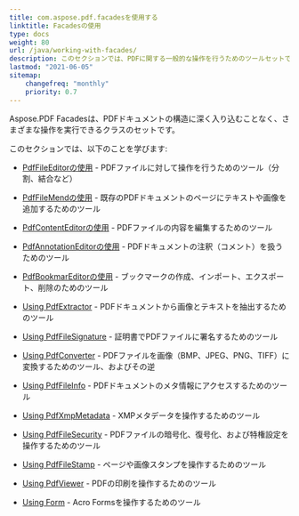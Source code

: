 ```yaml
---
title: com.aspose.pdf.facadesを使用する
linktitle: Facadesの使用
type: docs
weight: 80
url: /java/working-with-facades/
description: このセクションでは、PDFに関する一般的な操作を行うためのツールセットであるcom.aspose.pdf.facadesの使い方を説明します。
lastmod: "2021-06-05"
sitemap:
    changefreq: "monthly"
    priority: 0.7
---
```


Aspose.PDF Facadesは、PDFドキュメントの構造に深く入り込むことなく、さまざまな操作を実行できるクラスのセットです。

このセクションでは、以下のことを学びます:

- [PdfFileEditorの使用](/pdf/java/pdffileeditor-class/) - PDFファイルに対して操作を行うためのツール（分割、結合など）
- [PdfFileMendの使用](/pdf/java/pdffilemend-class/) - 既存のPDFドキュメントのページにテキストや画像を追加するためのツール
- [PdfContentEditorの使用](/pdf/java/pdfcontenteditor-class/) - PDFファイルの内容を編集するためのツール
- [PdfAnnotationEditorの使用](/pdf/java/pdfannotationeditor-class/) - PDFドキュメントの注釈（コメント）を扱うためのツール

- [PdfBookmarEditorの使用](/pdf/java/working-with-bookmarks-facades/) - ブックマークの作成、インポート、エクスポート、削除のためのツール
- [Using PdfExtractor](/pdf/java/pdfextractor-class/) - PDFドキュメントから画像とテキストを抽出するためのツール
- [Using PdfFileSignature](/pdf/java/pdffilesignature-class/) - 証明書でPDFファイルに署名するためのツール
- [Using PdfConverter](/pdf/java/pdfconverter-class/) - PDFファイルを画像（BMP、JPEG、PNG、TIFF）に変換するためのツール、およびその逆
- [Using PdfFileInfo](/pdf/java/pdffileinfo-class/) - PDFドキュメントのメタ情報にアクセスするためのツール
- [Using PdfXmpMetadata](/pdf/java/pdfxmpmetadata-class/) - XMPメタデータを操作するためのツール
- [Using PdfFileSecurity](/pdf/java/pdffilesecurity-class/) - PDFファイルの暗号化、復号化、および特権設定を操作するためのツール
- [Using PdfFileStamp](/pdf/java/pdffilestamp-class/) - ページや画像スタンプを操作するためのツール
- [Using PdfViewer](/pdf/java/pdfviewer-class/) - PDFの印刷を操作するためのツール
- [Using Form](/pdf/java/form-class/) - Acro Formsを操作するためのツール